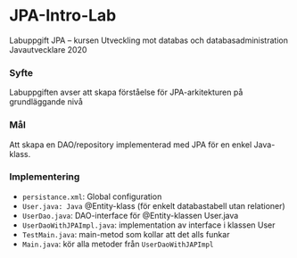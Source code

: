 # JPA-Intro-Lab
Labuppgift JPA – kursen Utveckling mot databas och databasadministration Javautvecklare 2020


### Syfte
Labuppgiften avser att skapa förståelse för JPA-arkitekturen på grundläggande nivå

### Mål
Att skapa en DAO/repository implementerad med JPA för en enkel Java-klass.

### Implementering
- `persistance.xml`: Global configuration
- `User.java: Java` @Entity-klass (för enkelt databastabell utan relationer)
- `UserDao.java`: DAO-interface för @Entity-klassen User.java
- `UserDaoWithJPAImpl.java`: implementation av interface i klassen User
- `TestMain.java`: main-metod som kollar att det alls funkar
- `Main.java`: kör alla metoder från `UserDaoWithJAPImpl`

